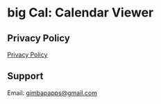 # big Cal: Calendar Viewer

## Privacy Policy

[Privacy Policy](privacy-policy.md)

## Support

Email: gimbapapps@gmail.com
